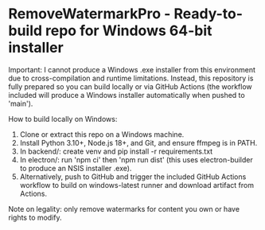 RemoveWatermarkPro - Ready-to-build repo for Windows 64-bit installer
================================================================

Important: I cannot produce a Windows .exe installer from this environment due to cross-compilation and runtime limitations.
Instead, this repository is fully prepared so you can build locally or via GitHub Actions (the workflow included will produce a Windows installer automatically when pushed to 'main').

How to build locally on Windows:
1. Clone or extract this repo on a Windows machine.
2. Install Python 3.10+, Node.js 18+, and Git, and ensure ffmpeg is in PATH.
3. In backend/: create venv and pip install -r requirements.txt
4. In electron/: run 'npm ci' then 'npm run dist' (this uses electron-builder to produce an NSIS installer .exe).
5. Alternatively, push to GitHub and trigger the included GitHub Actions workflow to build on windows-latest runner and download artifact from Actions.

Note on legality: only remove watermarks for content you own or have rights to modify.

